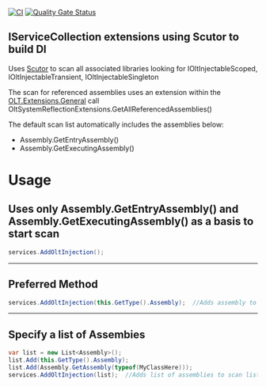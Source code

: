 ﻿[![CI](https://github.com/OuterlimitsTech/olt-dotnet-core/actions/workflows/build.yml/badge.svg)](https://github.com/OuterlimitsTech/olt-dotnet-core/actions/workflows/build.yml) [![Quality Gate Status](https://sonarcloud.io/api/project_badges/measure?project=OuterlimitsTech_olt-dotnet-core&metric=alert_status)](https://sonarcloud.io/summary/new_code?id=OuterlimitsTech_olt-dotnet-core)

## IServiceCollection extensions using Scutor to build DI

Uses [Scutor](https://www.nuget.org/packages/Scrutor/) to scan all associated libraries looking for IOltInjectableScoped, IOltInjectableTransient, IOltInjectableSingleton

The scan for referenced assemblies uses an extension within the [OLT.Extensions.General](https://www.nuget.org/packages/OLT.Extensions.General/) call OltSystemReflectionExtensions.GetAllReferencedAssemblies()

The default scan list automatically includes the assemblies below:

- Assembly.GetEntryAssembly()
- Assembly.GetExecutingAssembly()

# Usage

## Uses only Assembly.GetEntryAssembly() and Assembly.GetExecutingAssembly() as a basis to start scan

```csharp
services.AddOltInjection();
```

---

## Preferred Method

```csharp
services.AddOltInjection(this.GetType().Assembly);  //Adds assembly to scan list
```

---

## Specify a list of Assembies

```csharp
var list = new List<Assembly>();
list.Add(this.GetType().Assembly);
list.Add(Assembly.GetAssembly(typeof(MyClassHere)));
services.AddOltInjection(list);  //Adds list of assemblies to scan list
```
